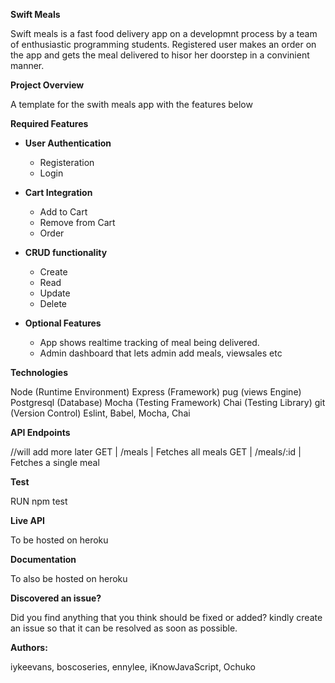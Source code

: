 ****Swift Meals****

Swift meals is a fast food delivery app on a developmnt process by a team of enthusiastic programming students. Registered user makes an order on the app and gets the meal delivered to hisor her doorstep in a convinient manner.

**Project Overview**

A template for the swith meals app with the features below

**Required Features**

- **User Authentication**
  - Registeration
  - Login

- **Cart Integration**
  - Add to Cart
  - Remove from Cart
  - Order

- **CRUD functionality**
  - Create
  - Read
  - Update
  - Delete

- **Optional Features**
  - App shows realtime tracking of meal being delivered.
  - Admin dashboard that lets admin add meals, viewsales etc

**Technologies**

Node (Runtime Environment)
Express (Framework)
pug (views Engine)
Postgresql (Database)
Mocha (Testing Framework)
Chai (Testing Library)
git (Version Control)
Eslint, Babel, Mocha, Chai

**API Endpoints**

//will add more later
GET | /meals | Fetches all meals
GET | /meals/:id | Fetches a single meal

**Test**

RUN npm test

**Live API**

To be hosted on heroku

**Documentation**

To also be hosted on heroku

**Discovered an issue?**

Did you find anything that you think should be fixed or added? kindly create an issue so that it can be resolved as soon as possible.

**Authors:**

iykeevans, boscoseries, ennylee, iKnowJavaScript, Ochuko
